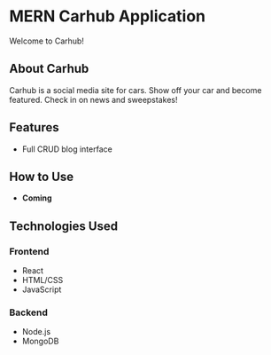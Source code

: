 # MERN Carhub Application

Welcome to Carhub! 

## About Carhub

Carhub is a social media site for cars. 
Show off your car and become featured. 
Check in on news and sweepstakes!

## Features

- Full CRUD blog interface

## How to Use

- **Coming**

## Technologies Used

### Frontend
- React
- HTML/CSS
- JavaScript

### Backend
- Node.js
- MongoDB
